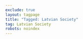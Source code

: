 ```yaml
---
exclude: true
layout: tagpage
title: "Tagged: Latvian Society"
tag: Latvian Society
robots: noindex
---
```

